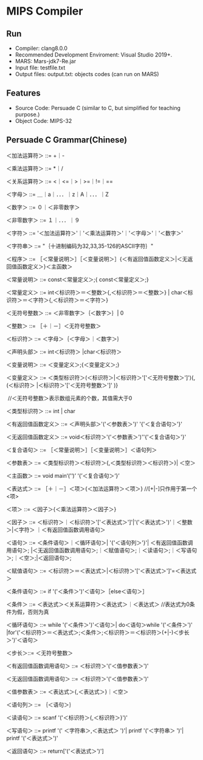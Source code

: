 # MIPS Compiler

## Run

- Compiler: clang8.0.0
- Recommended Development Enviroment: Visual Studio 2019+.
- MARS: Mars-jdk7-Re.jar
- Input file: testfile.txt
- Output files: output.txt: objects codes (can run on MARS)

## Features
- Source Code: Persuade C (similar to C, but simplified for teaching purpose.)
- Object Code: MIPS-32


## Persuade C Grammar(Chinese)

＜加法运算符＞ ::= +｜-

＜乘法运算符＞ ::= *｜/

＜关系运算符＞ ::= <｜<=｜>｜>=｜!=｜==

＜字母＞  ::= ＿｜a｜．．．｜z｜A｜．．．｜Z

＜数字＞  ::= ０｜＜非零数字＞

＜非零数字＞ ::= １｜．．．｜９

＜字符＞  ::= '＜加法运算符＞'｜'＜乘法运算符＞'｜'＜字母＞'｜'＜数字＞'

＜字符串＞  ::= "｛十进制编码为32,33,35-126的ASCII字符｝"

＜程序＞   ::= ［＜常量说明＞］［＜变量说明＞］{＜有返回值函数定义＞|＜无返回值函数定义＞}＜主函数＞

＜常量说明＞ ::=  const＜常量定义＞;{ const＜常量定义＞;}

＜常量定义＞  ::=  int＜标识符＞＝＜整数＞{,＜标识符＞＝＜整数＞} | char＜标识符＞＝＜字符＞{,＜标识符＞＝＜字符＞}

＜无符号整数＞ ::= ＜非零数字＞｛＜数字＞｝| 0

＜整数＞    ::= ［＋｜－］＜无符号整数＞

＜标识符＞   ::=  ＜字母＞｛＜字母＞｜＜数字＞｝

＜声明头部＞  ::=  int＜标识符＞ |char＜标识符＞

＜变量说明＞  ::= ＜变量定义＞;{＜变量定义＞;}

＜变量定义＞ ::= ＜类型标识符＞(＜标识符＞|＜标识符＞'['＜无符号整数＞']'){,(＜标识符＞ |＜标识符＞'['＜无符号整数＞']' )} 

​								//＜无符号整数＞表示数组元素的个数，其值需大于0

＜类型标识符＞    ::= int | char

＜有返回值函数定义＞  ::=  ＜声明头部＞'('＜参数表＞')' '{'＜复合语句＞'}'

＜无返回值函数定义＞  ::= void＜标识符＞'('＜参数表＞')''{'＜复合语句＞'}'

＜复合语句＞  ::=  ［＜常量说明＞］［＜变量说明＞］＜语句列＞

＜参数表＞   ::=  ＜类型标识符＞＜标识符＞{,＜类型标识符＞＜标识符＞}| ＜空＞

＜主函数＞   ::= void main‘(’‘)’ ‘{’＜复合语句＞‘}’

＜表达式＞   ::= ［＋｜－］＜项＞{＜加法运算符＞＜项＞}  //[+|-]只作用于第一个<项>

＜项＞   ::= ＜因子＞{＜乘法运算符＞＜因子＞}

＜因子＞   ::= ＜标识符＞｜＜标识符＞'['＜表达式＞']'|'('＜表达式＞')'｜＜整数＞|＜字符＞ ｜＜有返回值函数调用语句＞    

＜语句＞   ::= ＜条件语句＞｜＜循环语句＞| '{'＜语句列＞'}'| ＜有返回值函数调用语句＞; |＜无返回值函数调用语句＞;｜＜赋值语句＞;｜＜读语句＞;｜＜写语句＞;｜＜空＞;|＜返回语句＞;

＜赋值语句＞  ::=  ＜标识符＞＝＜表达式＞|＜标识符＞'['＜表达式＞']'=＜表达式＞

＜条件语句＞ ::= if '('＜条件＞')'＜语句＞［else＜语句＞］

＜条件＞   ::= ＜表达式＞＜关系运算符＞＜表达式＞｜＜表达式＞ //表达式为0条件为假，否则为真

＜循环语句＞  ::=  while '('＜条件＞')'＜语句＞| do＜语句＞while '('＜条件＞')' |for'('＜标识符＞＝＜表达式＞;＜条件＞;＜标识符＞＝＜标识符＞(+|-)＜步长＞')'＜语句＞

＜步长＞::= ＜无符号整数＞ 

＜有返回值函数调用语句＞ ::= ＜标识符＞'('＜值参数表＞')'

＜无返回值函数调用语句＞ ::= ＜标识符＞'('＜值参数表＞')'

＜值参数表＞  ::= ＜表达式＞{,＜表达式＞}｜＜空＞

＜语句列＞  ::= ｛＜语句＞｝

＜读语句＞  ::= scanf '('＜标识符＞{,＜标识符＞}')'

＜写语句＞  ::= printf '(' ＜字符串＞,＜表达式＞ ')'| printf '('＜字符串＞ ')'| printf '('＜表达式＞')'

＜返回语句＞  ::=  return['('＜表达式＞')']  
